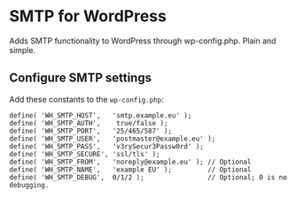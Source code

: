 # SMTP for WordPress
Adds SMTP functionality to WordPress through wp-config.php. Plain and simple.

## Configure SMTP settings
Add these constants to the `wp-config.php`:

```
define( 'WH_SMTP_HOST',   'smtp.example.eu' );
define( 'WH_SMTP_AUTH',    true/false );
define( 'WH_SMTP_PORT',   '25/465/587' );
define( 'WH_SMTP_USER',   'postmaster@example.eu' );
define( 'WH_SMTP_PASS',   'v3rySecur3Passw0rd' );
define( 'WH_SMTP_SECURE', 'ssl/tls' );
define( 'WH_SMTP_FROM',   'noreply@example.eu' ); // Optional
define( 'WH_SMTP_NAME',   'example EU' );         // Optional
define( 'WH_SMTP_DEBUG',  0/1/2 );                // Optional; 0 is no debugging.
```
